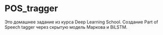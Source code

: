 # POS_tragger

Это домашнее задание из курса Deep Learning School.
Создание Part of Speech tagger через скрытую модель Маркова и BiLSTM.
